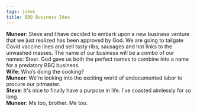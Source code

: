```yaml
---
tags: jokes
title: BBQ Business Idea
---
```


**Muneer**:  Steve and I have decided to embark upon a new business venture that we just realized has been approved by God.&nbsp;We are going to tailgate Covid vaccine lines and sell tasty ribs, sausages and hot links to the unwashed masses. The name of our business will be a combo of our names: Steer. God gave us both the perfect names to combine into a name for a predatory BBQ business.<br>
**Wife**: Who’s doing the cooking?<br>
**Muneer**: We're looking into the exciting world of undocumented labor to procure our pitmaster.<br>
**Steve**: It's nice to finally have a purpose in life. I've coasted aimlessly for so long.<br>
**Muneer**: Me too, brother. Me too.
